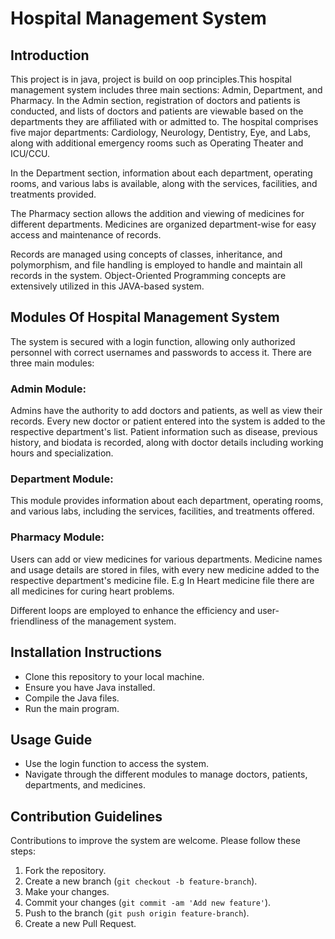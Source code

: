 # Hospital Management System

## Introduction

This project is in java, project is build on oop principles.This hospital management system includes three main sections: Admin, Department, and Pharmacy. In the Admin section, registration of doctors and patients is conducted, and lists of doctors and patients are viewable based on the departments they are affiliated with or admitted to. The hospital comprises five major departments: Cardiology, Neurology, Dentistry, Eye, and Labs, along with additional emergency rooms such as Operating Theater and ICU/CCU.

In the Department section, information about each department, operating rooms, and various labs is available, along with the services, facilities, and treatments provided.

The Pharmacy section allows the addition and viewing of medicines for different departments. Medicines are organized department-wise for easy access and maintenance of records.

Records are managed using concepts of classes, inheritance, and polymorphism, and file handling is employed to handle and maintain all records in the system. Object-Oriented Programming concepts are extensively utilized in this JAVA-based system.

## Modules Of Hospital Management System

The system is secured with a login function, allowing only authorized personnel with correct usernames and passwords to access it. There are three main modules:

### Admin Module:

Admins have the authority to add doctors and patients, as well as view their records. Every new doctor or patient entered into the system is added to the respective department's list. Patient information such as disease, previous history, and biodata is recorded, along with doctor details including working hours and specialization.

### Department Module:

This module provides information about each department, operating rooms, and various labs, including the services, facilities, and treatments offered.

### Pharmacy Module:

Users can add or view medicines for various departments. Medicine names and usage details are stored in files, with every new medicine added to the respective department's medicine file. E.g In Heart medicine file there are all medicines for curing heart problems.

Different loops are employed to enhance the efficiency and user-friendliness of the management system.

## Installation Instructions

- Clone this repository to your local machine.
- Ensure you have Java installed.
- Compile the Java files.
- Run the main program.

## Usage Guide

- Use the login function to access the system.
- Navigate through the different modules to manage doctors, patients, departments, and medicines.

## Contribution Guidelines

Contributions to improve the system are welcome. Please follow these steps:
1. Fork the repository.
2. Create a new branch (`git checkout -b feature-branch`).
3. Make your changes.
4. Commit your changes (`git commit -am 'Add new feature'`).
5. Push to the branch (`git push origin feature-branch`).
6. Create a new Pull Request.
